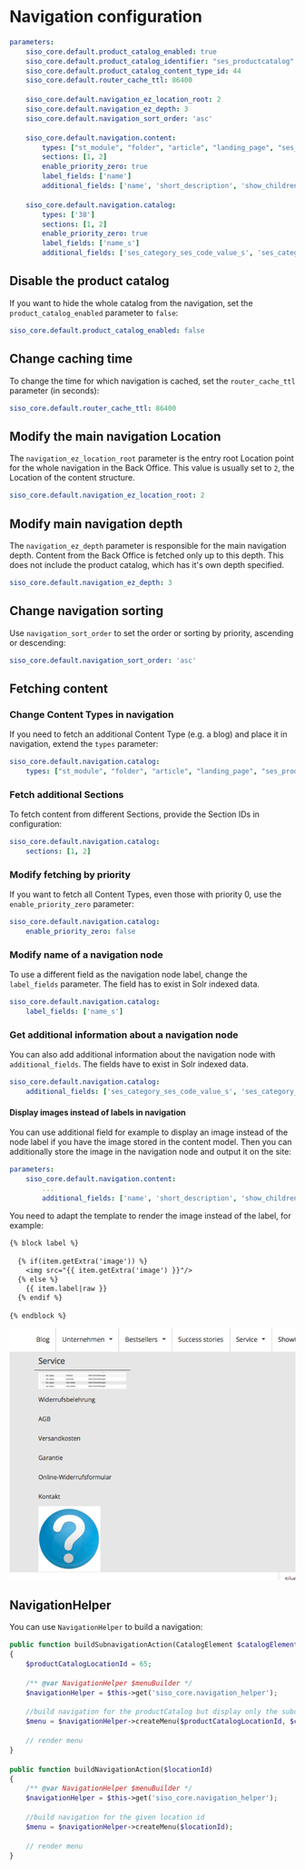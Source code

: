 # Navigation configuration

``` yaml
parameters:    
    siso_core.default.product_catalog_enabled: true
    siso_core.default.product_catalog_identifier: "ses_productcatalog"
    siso_core.default.product_catalog_content_type_id: 44
    siso_core.default.router_cache_ttl: 86400    

    siso_core.default.navigation_ez_location_root: 2
    siso_core.default.navigation_ez_depth: 3
    siso_core.default.navigation_sort_order: 'asc'

    siso_core.default.navigation.content:
        types: ["st_module", "folder", "article", "landing_page", "ses_productcatalog"]
        sections: [1, 2]
        enable_priority_zero: true
        label_fields: ['name']
        additional_fields: ['name', 'short_description', 'show_children', 'image']

    siso_core.default.navigation.catalog:
        types: ['38']
        sections: [1, 2]
        enable_priority_zero: true
        label_fields: ['name_s']
        additional_fields: ['ses_category_ses_code_value_s', 'ses_category_ses_name_value_s' ]
```

## Disable the product catalog

If you want to hide the whole catalog from the navigation, set the `product_catalog_enabled` parameter to `false`:

``` yaml
siso_core.default.product_catalog_enabled: false
```

## Change caching time

To change the time for which navigation is cached, set the `router_cache_ttl` parameter (in seconds):

``` yaml
siso_core.default.router_cache_ttl: 86400
```

## Modify the main navigation Location

The `navigation_ez_location_root` parameter is the entry root Location point for the whole navigation in the Back Office.
This value is usually set to `2`, the Location of the content structure.

``` yaml
siso_core.default.navigation_ez_location_root: 2
```

## Modify main navigation depth

The `navigation_ez_depth` parameter is responsible for the main navigation depth.
Content from the Back Office is fetched only up to this depth.
This does not include the product catalog, which has it's own depth specified.

``` yaml
siso_core.default.navigation_ez_depth: 3
```

## Change navigation sorting

Use `navigation_sort_order` to set the order or sorting by priority, ascending or descending:

``` yaml
siso_core.default.navigation_sort_order: 'asc'
```

## Fetching content

### Change Content Types in navigation

If you need to fetch an additional Content Type (e.g. a blog) and place it in navigation,
extend the `types` parameter:

``` yaml
siso_core.default.navigation.catalog:
    types: ["st_module", "folder", "article", "landing_page", "ses_productcatalog", "blog"]
```

### Fetch additional Sections

To fetch content from different Sections, provide the Section IDs in configuration:

``` yaml
siso_core.default.navigation.catalog:
    sections: [1, 2]
```

### Modify fetching by priority

If you want to fetch all Content Types, even those with priority 0, use the `enable_priority_zero` parameter:

``` yaml
siso_core.default.navigation.catalog:
    enable_priority_zero: false
```

### Modify name of a navigation node

To use a different field as the navigation node label, change the `label_fields` parameter.
The field has to exist in Solr indexed data.

``` yaml
siso_core.default.navigation.catalog:
    label_fields: ['name_s']
```

### Get additional information about a navigation node

You can also add additional information about the navigation node with `additional_fields`.
The fields have to exist in Solr indexed data.

``` yaml
siso_core.default.navigation.catalog:
    additional_fields: ['ses_category_ses_code_value_s', 'ses_category_ses_name_value_s']
```

#### Display images instead of labels in navigation

You can use additional field for example to display an image instead of the node label
if you have the image stored in the content model.
Then you can additionally store the image in the navigation node and output it on the site:

``` yaml
parameters:   
    siso_core.default.navigation.content:
        ...
        additional_fields: ['name', 'short_description', 'show_children', 'image']
```

You need to adapt the template to render the image instead of the label, for example:

``` html+twig
{% block label %}

  {% if(item.getExtra('image')) %}
    <img src="{{ item.getExtra('image') }}"/>
  {% else %}
    {{ item.label|raw }}
  {% endif %}

{% endblock %}
```

![](../img/navigation_1.png)


## NavigationHelper

You can use `NavigationHelper` to build a navigation:

``` php
public function buildSubnavigationAction(CatalogElement $catalogElement)
{
    $productCatalogLocationId = 65;

    /** @var NavigationHelper $menuBuilder */
    $navigationHelper = $this->get('siso_core.navigation_helper');

    //build navigation for the productCatalog but display only the subcategories of the current catalogElement
    $menu = $navigationHelper->createMenu($productCatalogLocationId, $catalogElement->id);

    // render menu
}

public function buildNavigationAction($locationId)
{
    /** @var NavigationHelper $menuBuilder */
    $navigationHelper = $this->get('siso_core.navigation_helper');

    //build navigation for the given location id
    $menu = $navigationHelper->createMenu($locationId);

    // render menu
}
```
